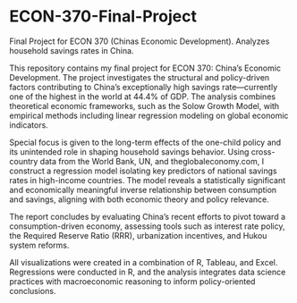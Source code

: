 # ECON-370-Final-Project
Final Project for ECON 370 (Chinas Economic Development). Analyzes household savings rates in China.

This repository contains my final project for ECON 370: China’s Economic Development. The project investigates the structural and policy-driven factors contributing to China’s exceptionally high savings rate—currently one of the highest in the world at 44.4% of GDP. The analysis combines theoretical economic frameworks, such as the Solow Growth Model, with empirical methods including linear regression modeling on global economic indicators.

Special focus is given to the long-term effects of the one-child policy and its unintended role in shaping household savings behavior. Using cross-country data from the World Bank, UN, and theglobaleconomy.com, I construct a regression model isolating key predictors of national savings rates in high-income countries. The model reveals a statistically significant and economically meaningful inverse relationship between consumption and savings, aligning with both economic theory and policy relevance.

The report concludes by evaluating China’s recent efforts to pivot toward a consumption-driven economy, assessing tools such as interest rate policy, the Required Reserve Ratio (RRR), urbanization incentives, and Hukou system reforms.

All visualizations were created in a combination of R, Tableau, and Excel. Regressions were conducted in R, and the analysis integrates data science practices with macroeconomic reasoning to inform policy-oriented conclusions.
